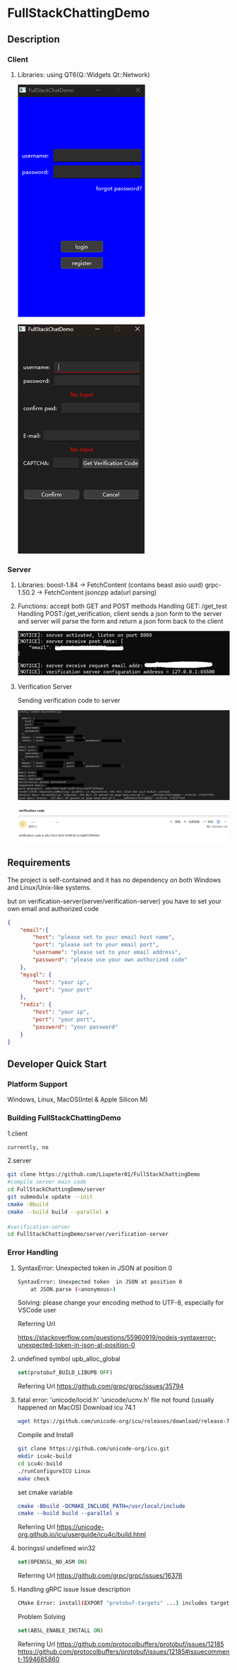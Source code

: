 # FullStackChattingDemo
## Description
### Client
1. Libraries: using QT6(Q::Widgets Qt::Network)

   ![](./client_main.png)

   ![](./register_page.png)

### Server
1. Libraries: 
   boost-1.84 -> FetchContent (contains beast asio uuid)
   grpc-1.50.2 -> FetchContent
   jsoncpp
   ada(url parsing)

2. Functions: accept both GET and POST methods
   Handling GET: /get_test
   Handling POST:/get_verification, client sends a json form to the server and server will parse the form and return a json form back to the client

   ![](./server.png)

   

3. Verification Server

   Sending verification code to server

   ![](./verification.png)

   ![](./result.png)

   

## Requirements
The project is self-contained and it has no dependency on both Windows and Linux/Unix-like systems.

but on verification-server(server/verification-server) you have to set your own email and authorized code

```json
{
    "email":{
        "host": "please set to your email host name",
        "port": "please set to your email port",
        "username": "please set to your email address",
        "password": "please use your own authorized code"
    },
	"mysql": {
		"host": "your ip",
		"port": "your port"
	},
	"redis": {
		"host": "your ip",
		"port": "your port",
		"password": "your password"
	}
}
```

## Developer Quick Start

### Platform Support
Windows, Linux, MacOS(Intel & Apple Silicon M)

### Building  FullStackChattingDemo

1.client

```bash
currently, no
```

2.server

```bash
git clone https://github.com/Liupeter01/FullStackChattingDemo
#compile server main code
cd FullStackChattingDemo/server
git submodule update --init
cmake -Bbuild
cmake --build build --parallel x

#verification-server
cd FullStackChattingDemo/server/verification-server

```

### Error Handling
1. SyntaxError: Unexpected token  in JSON at position 0

   ```bash
   SyntaxError: Unexpected token  in JSON at position 0
       at JSON.parse (<anonymous>)
   ```

   Solving: please change your encoding method to UTF-8, especially for VSCode user

   Referring Url

   https://stackoverflow.com/questions/55960919/nodejs-syntaxerror-unexpected-token-in-json-at-position-0

   

2. undefined symbol upb_alloc_global

   ```cmake
   set(protobuf_BUILD_LIBUPB OFF)
   ```

   Referring Url
   https://github.com/grpc/grpc/issues/35794

   

3. fatal error: 'unicode/locid.h' 'unicode/ucnv.h' file not found (usually happened on MacOS)
   Download icu 74.1
   ```bash
   wget https://github.com/unicode-org/icu/releases/download/release-74-1/icu4c-74_1-src.tgz
   ```

   Compile and Install
   ```bash
   git clone https://github.com/unicode-org/icu.git
   mkdir icu4c-build
   cd icu4c-build
   ./runConfigureICU Linux
   make check
   ```

   set cmake variable

   ```cmake
   cmake -Bbuild -DCMAKE_INCLUDE_PATH=/usr/local/include
   cmake --build build --parallel x
   ```

   Referring Url
   https://unicode-org.github.io/icu/userguide/icu4c/build.html

   

4. boringssl undefined win32
   ```cmake
   set(OPENSSL_NO_ASM ON)
   ```

   Referring Url
   https://github.com/grpc/grpc/issues/16376

   

5. Handling gRPC issue
   Issue description

   ```bash
   CMake Error: install(EXPORT "protobuf-targets" ...) includes target "libprotobuf-lite" which requires target "absl_node_hash_map" that is not in any export set.
   ```

   Problem Solving
   ```cmake
   set(ABSL_ENABLE_INSTALL ON)
   ```

   Referring Url
    https://github.com/protocolbuffers/protobuf/issues/12185 
    https://github.com/protocolbuffers/protobuf/issues/12185#issuecomment-1594685860

